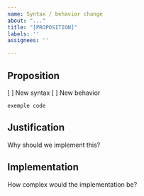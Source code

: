 ```yaml
---
name: Syntax / behavior change
about: "..."
title: "[PROPOSITION]"
labels: ''
assignees: ''

---
```


## Proposition
[ ] New syntax
[ ] New behavior
```
exemple code
```

## Justification
Why should we implement this?

## Implementation
How complex would the implementation be?
